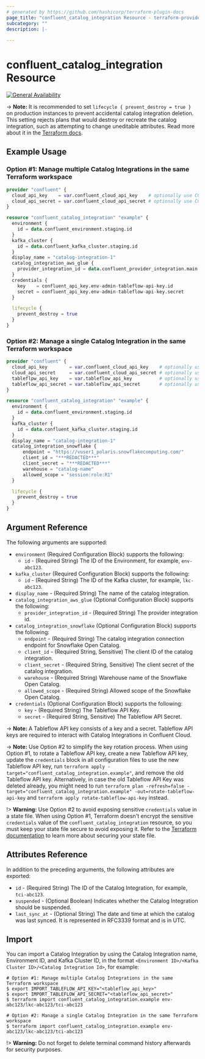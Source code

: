 ```yaml
---
# generated by https://github.com/hashicorp/terraform-plugin-docs
page_title: "confluent_catalog_integration Resource - terraform-provider-confluent"
subcategory: ""
description: |-
  
---
```


# confluent_catalog_integration Resource

[![General Availability](https://img.shields.io/badge/Lifecycle%20Stage-General%20Availability-%2345c6e8)](https://docs.confluent.io/cloud/current/api.html#section/Versioning/API-Lifecycle-Policy)

-> **Note:** It is recommended to set `lifecycle { prevent_destroy = true }` on production instances to prevent accidental catalog integration deletion. This setting rejects plans that would destroy or recreate the catalog integration, such as attempting to change uneditable attributes. Read more about it in the [Terraform docs](https://www.terraform.io/language/meta-arguments/lifecycle#prevent_destroy).

## Example Usage

### Option #1: Manage multiple Catalog Integrations in the same Terraform workspace

```terraform
provider "confluent" {
  cloud_api_key    = var.confluent_cloud_api_key    # optionally use CONFLUENT_CLOUD_API_KEY env var
  cloud_api_secret = var.confluent_cloud_api_secret # optionally use CONFLUENT_CLOUD_API_SECRET env var
}

resource "confluent_catalog_integration" "example" {
  environment {
    id = data.confluent_environment.staging.id
  }
  kafka_cluster {
    id = data.confluent_kafka_cluster.staging.id
  }
  display_name = "catalog-integration-1"
  catalog_integration_aws_glue {
    provider_integration_id = data.confluent_provider_integration.main.id
  }
  credentials {
    key    = confluent_api_key.env-admin-tableflow-api-key.id
    secret = confluent_api_key.env-admin-tableflow-api-key.secret
  }

  lifecycle {
    prevent_destroy = true
  }
}
```

### Option #2: Manage a single Catalog Integration in the same Terraform workspace

```terraform
provider "confluent" {
  cloud_api_key        = var.confluent_cloud_api_key    # optionally use CONFLUENT_CLOUD_API_KEY env var
  cloud_api_secret     = var.confluent_cloud_api_secret # optionally use CONFLUENT_CLOUD_API_SECRET env var
  tableflpw_api_key    = var.tableflow_api_key          # optionally use TABLEFLOW_API_KEY env var
  tableflow_api_secret = var.tableflow_api_secret       # optionally use TABLEFLOW_API_SECRET env var
}

resource "confluent_catalog_integration" "example" {
  environment {
    id = data.confluent_environment.staging.id
  }
  kafka_cluster {
    id = data.confluent_kafka_cluster.staging.id
  }
  display_name = "catalog-integration-1"
  catalog_integration_snowflake {
      endpoint = "https://vuser1_polaris.snowflakecomputing.com/"
      client_id = "***REDACTED***"
      client_secret = "***REDACTED***"
      warehouse = "catalog-name"
      allowed_scope = "session:role:R1"
  }

  lifecycle {
    prevent_destroy = true
  }
}
```

<!-- schema generated by tfplugindocs -->
## Argument Reference

The following arguments are supported:

- `environment` (Required Configuration Block) supports the following:
    - `id` - (Required String) The ID of the Environment, for example, `env-abc123`. 
- `kafka_cluster` (Required Configuration Block) supports the following:
    - `id` - (Required String) The ID of the Kafka cluster, for example, `lkc-abc123`.
- `display_name` - (Required String) The name of the catalog integration.
- `catalog_integration_aws_glue` (Optional Configuration Block) supports the following:
    - `provider_integration_id` - (Required String) The provider integration id.
- `catalog_integration_snowflake` (Optional Configuration Block) supports the following:
    - `endpoint` - (Required String) The catalog integration connection endpoint for Snowflake Open Catalog.
    - `client_id` - (Required String, Sensitive) The client ID of the catalog integration.
    - `client_secret` - (Required String, Sensitive) The client secret of the catalog integration.
    - `warehouse` - (Required String) Warehouse name of the Snowflake Open Catalog.
    - `allowed_scope` - (Required String) Allowed scope of the Snowflake Open Catalog.
- `credentials` (Optional Configuration Block) supports the following:
    - `key` - (Required String) The Tableflow API Key.
    - `secret` - (Required String, Sensitive) The Tableflow API Secret.

-> **Note:** A Tableflow API key consists of a key and a secret. Tableflow API keys are required to interact with Catalog Integrations in Confluent Cloud.

-> **Note:** Use Option #2 to simplify the key rotation process. When using Option #1, to rotate a Tableflow API key, create a new Tableflow API key, update the `credentials` block in all configuration files to use the new Tableflow API key, run `terraform apply -target="confluent_catalog_integration.example"`, and remove the old Tableflow API key. Alternatively, in case the old Tableflow API Key was deleted already, you might need to run `terraform plan -refresh=false -target="confluent_catalog_integration.example" -out=rotate-tableflow-api-key` and `terraform apply rotate-tableflow-api-key` instead.

!> **Warning:** Use Option #2 to avoid exposing sensitive `credentials` value in a state file. When using Option #1, Terraform doesn't encrypt the sensitive `credentials` value of the `confluent_catalog_integration` resource, so you must keep your state file secure to avoid exposing it. Refer to the [Terraform documentation](https://www.terraform.io/docs/language/state/sensitive-data.html) to learn more about securing your state file.

## Attributes Reference

In addition to the preceding arguments, the following attributes are exported:

- `id` - (Required String) The ID of the Catalog Integration, for example, `tci-abc123`.
- `suspended` - (Optional Boolean) Indicates whether the Catalog Integration should be suspended.
- `last_sync_at` - (Optional String) The date and time at which the catalog was last synced. It is represented in RFC3339 format and is in UTC.

## Import

You can import a Catalog Integration by using the Catalog Integration name, Environment ID, and Kafka Cluster ID, in the format `<Environment ID>/<Kafka Cluster ID>/<Catalog Integration Id>`, for example:

```shell
# Option #1: Manage multiple Catalog Integrations in the same Terraform workspace
$ export IMPORT_TABLEFLOW_API_KEY="<tableflow_api_key>"
$ export IMPORT_TABLEFLOW_API_SECRET="<tableflow_api_secret>"
$ terraform import confluent_catalog_integration.example env-abc123/lkc-abc123/tci-abc123

# Option #2: Manage a single Catalog Integration in the same Terraform workspace
$ terraform import confluent_catalog_integration.example env-abc123/lkc-abc123/tci-abc123
```

!> **Warning:** Do not forget to delete terminal command history afterwards for security purposes.
